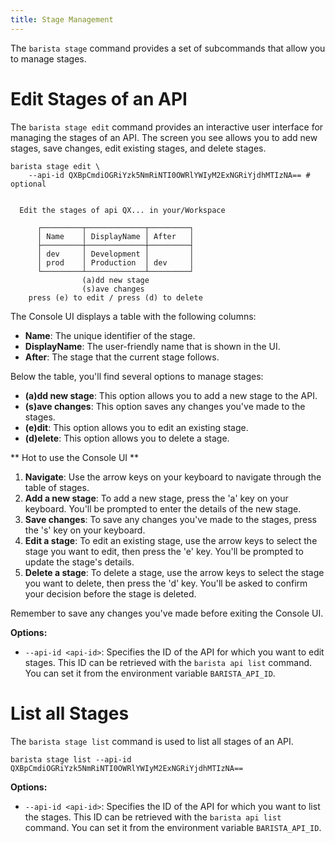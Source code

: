 ```yaml
---
title: Stage Management
---
```


The `barista stage` command provides a set of subcommands that allow you to manage stages.

# Edit Stages of an API 

The `barista stage edit` command  provides an interactive user interface for managing the stages of an API. The screen you see allows you to add new stages, save changes, edit existing stages, and delete stages.

```shell
barista stage edit \ 
    --api-id QXBpCmdiOGRiYzk5NmRiNTI0OWRlYWIyM2ExNGRiYjdhMTIzNA== # optional
```

```shell
                                                                                                                        
  Edit the stages of api QX... in your/Workspace                         
                                                                                                                        
      ┌─────────┬─────────────┬─────────┐                                                      
      │ Name    │ DisplayName │ After   │                                                      
      ├─────────┼─────────────┼─────────┤                                                      
      │ dev     │ Development │         │                                                      
      │ prod    │ Production  │ dev     │                                                      
      └─────────┴─────────────┴─────────┘                                                      
                (a)dd new stage                                                                
                (s)ave changes                                                                
    press (e) to edit / press (d) to delete                                                    
```

The Console UI displays a table with the following columns:

- **Name**: The unique identifier of the stage.
- **DisplayName**: The user-friendly name that is shown in the UI.
- **After**: The stage that the current stage follows.

Below the table, you'll find several options to manage stages:

- **(a)dd new stage**: This option allows you to add a new stage to the API.
- **(s)ave changes**: This option saves any changes you've made to the stages.
- **(e)dit**: This option allows you to edit an existing stage.
- **(d)elete**: This option allows you to delete a stage.

** Hot to use the Console UI **

1. **Navigate**: Use the arrow keys on your keyboard to navigate through the table of stages.
2. **Add a new stage**: To add a new stage, press the 'a' key on your keyboard. You'll be prompted to enter the details of the new stage.
3. **Save changes**: To save any changes you've made to the stages, press the 's' key on your keyboard.
4. **Edit a stage**: To edit an existing stage, use the arrow keys to select the stage you want to edit, then press the 'e' key. You'll be prompted to update the stage's details.
5. **Delete a stage**: To delete a stage, use the arrow keys to select the stage you want to delete, then press the 'd' key. You'll be asked to confirm your decision before the stage is deleted.

Remember to save any changes you've made before exiting the Console UI.

**Options:**

- `--api-id <api-id>`: Specifies the ID of the API for which you want to edit stages. This ID can be retrieved with the `barista api list` command. You can set it from the environment variable `BARISTA_API_ID`.

# List all Stages

The `barista stage list` command is used to list all stages of an API.

```shell
barista stage list --api-id QXBpCmdiOGRiYzk5NmRiNTI0OWRlYWIyM2ExNGRiYjdhMTIzNA==
```

**Options:**

- `--api-id <api-id>`: Specifies the ID of the API for which you want to list the stages. This ID can be retrieved with the `barista api list` command. You can set it from the environment variable `BARISTA_API_ID`.
